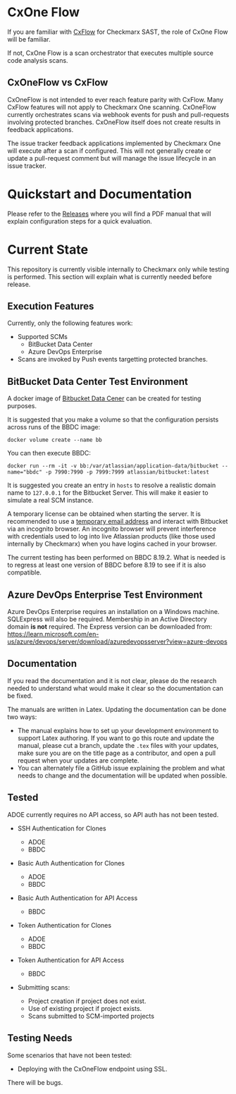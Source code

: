 # CxOne Flow

If you are familiar with [CxFlow](https://github.com/checkmarx-ltd/cx-flow) for Checkmarx SAST, the role of CxOne Flow will be familiar.  

If not, CxOne Flow is a scan orchestrator that executes multiple source code analysis scans.  

## CxOneFlow vs CxFlow

CxOneFlow is not intended to ever reach feature parity with CxFlow.  Many CxFlow features will not apply to Checkmarx One scanning.  CxOneFlow currently orchestrates scans via webhook events for push and pull-requests involving protected branches.  CxOneFlow
itself does not create results in feedback applications.

The issue tracker feedback applications implemented by Checkmarx One will execute after
a scan if configured.  This will not generally create or update a pull-request comment
but will manage the issue lifecycle in an issue tracker.


# Quickstart and Documentation

Please refer to the [Releases](https://github.com/checkmarx-ts/cxone-flow/releases) where you will find a PDF manual that will explain configuration steps for a quick evaluation.


# Current State

This repository is currently visible internally to Checkmarx only while testing is performed. This section will explain what is currently needed
before release.

## Execution Features

Currently, only the following features work:

* Supported SCMs
    * BitBucket Data Center
    * Azure DevOps Enterprise
* Scans are invoked by Push events targetting protected branches.


## BitBucket Data Center Test Environment

A docker image of [Bitbucket Data Cener](https://hub.docker.com/r/atlassian/bitbucket) can be created for testing purposes.

It is suggested that you make a volume so that the configuration persists across runs of the BBDC image:

`docker volume create --name bb`

You can then execute BBDC:

`docker run --rm -it -v bb:/var/atlassian/application-data/bitbucket --name="bbdc" -p 7990:7990 -p 7999:7999 atlassian/bitbucket:latest`

It is suggested you create an entry in `hosts` to resolve a realistic domain name to `127.0.0.1` for the Bitbucket Server.  This
will make it easier to simulate a real SCM instance.

A temporary license can be obtained when starting the server.  It is recommended to use a [temporary email address](https://temp-mail.org/en/) and
interact with Bitbucket via an incognito browser.  An incognito browser will prevent interference with credentials used to log into live Atlassian
products (like those used internally by Checkmarx) when you have logins cached in your browser.

The current testing has been performed on BBDC 8.19.2.  What is needed is to regress at least one version of BBDC before 8.19 to see if it is also
compatible.

## Azure DevOps Enterprise Test Environment

Azure DevOps Enterprise requires an installation on a Windows machine.  SQLExpress
will also be required.  Membership in an Active Directory domain **is not** required. The  Express version can be downloaded from:
https://learn.microsoft.com/en-us/azure/devops/server/download/azuredevopsserver?view=azure-devops


## Documentation

If you read the documentation and it is not clear, please do the research needed to understand what would make it clear so the documentation can be fixed.

The manuals are written in Latex.  Updating the documentation can be done two ways:

* The manual explains how to set up your development environment to support Latex authoring.  If you want to go this route and update the manual, please cut a branch, update
the `.tex` files with your updates, make sure you are on the title page as a contributor, and open a pull request when your updates are complete.
* You can alternately file a GitHub issue explaining the problem and what needs to change and the documentation will be updated when possible.


## Tested

ADOE currently requires no API access, so API auth has not been tested.

* SSH Authentication for Clones
    * ADOE
    * BBDC
* Basic Auth Authentication for Clones
    * ADOE 
    * BBDC
* Basic Auth Authentication for API Access
    * BBDC
* Token Authentication for Clones
    * ADOE 
    * BBDC
* Token Authentication for API Access
    * BBDC

* Submitting scans:
    * Project creation if project does not exist.
    * Use of existing project if project exists.
    * Scans submitted to SCM-imported projects


## Testing Needs

Some scenarios that have not been tested:

* Deploying with the CxOneFlow endpoint using SSL.

There will be bugs.


